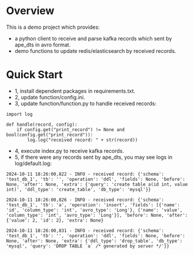 # Overview
This is a demo project which provides:
- a python client to receive and parse kafka records which sent by ape_dts in avro format.
- demo functions to update redis/elasticsearch by received records.

# Quick Start
- 1, install dependent packages in requirements.txt.
- 2, update function/config.ini.
- 3, update function/function.py to handle received records:
```
import log

def handle(record, config):
    if config.get("print_record") != None and bool(config.get("print_record")):
        log.log("received record: " + str(record))
```
- 4, execute index.py to receive kafka records.
- 5, if there were any records sent by ape_dts, you may see logs in log/default.log:
```
2024-10-11 18:26:00,822 - INFO - received record: {'schema': 'test_db_1', 'tb': '', 'operation': 'ddl', 'fields': None, 'before': None, 'after': None, 'extra': {'query': 'create table a(id int, value int)', 'ddl_type': 'create_table', 'db_type': 'mysql'}}

2024-10-11 18:26:00,826 - INFO - received record: {'schema': 'test_db_1', 'tb': 'a', 'operation': 'insert', 'fields': [{'name': 'id', 'column_type': 'int', 'avro_type': 'Long'}, {'name': 'value', 'column_type': 'int', 'avro_type': 'Long'}], 'before': None, 'after': {'value': 2, 'id': 2}, 'extra': None}

2024-10-11 18:26:00,831 - INFO - received record: {'schema': 'test_db_1', 'tb': '', 'operation': 'ddl', 'fields': None, 'before': None, 'after': None, 'extra': {'ddl_type': 'drop_table', 'db_type': 'mysql', 'query': 'DROP TABLE `a` /* generated by server */'}}
```
